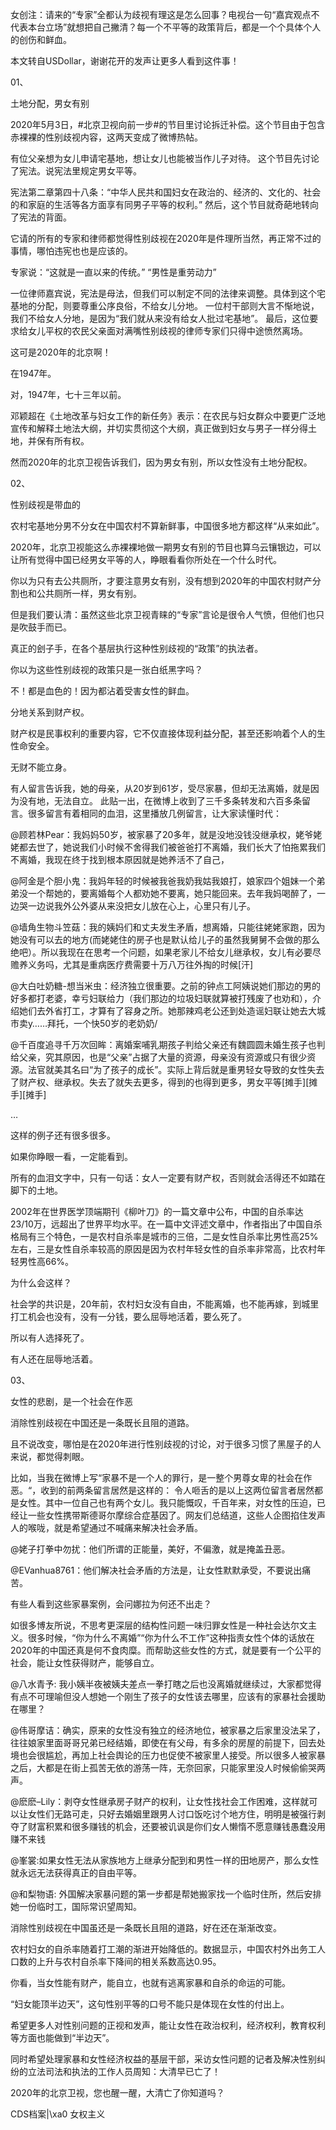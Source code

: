女创注：请来的“专家”全都认为歧视有理这是怎么回事？电视台一句“嘉宾观点不代表本台立场”就想把自己撇清？每一个不平等的政策背后，都是一个个具体个人的创伤和鲜血。

本文转自USDollar，谢谢花开的发声让更多人看到这件事！

01、

土地分配，男女有别

2020年5月3日，#北京卫视向前一步#的节目里讨论拆迁补偿。这个节目由于包含赤裸裸的性别歧视内容，这两天变成了微博热帖。 

有位父亲想为女儿申请宅基地，想让女儿也能被当作儿子对待。 这个节目先讨论了宪法。说宪法里规定男女平等。

宪法第二章第四十八条：“中华人民共和国妇女在政治的、经济的、文化的、社会的和家庭的生活等各方面享有同男子平等的权利。” 然后，这个节目就奇葩地转向了宪法的背面。

它请的所有的专家和律师都觉得性别歧视在2020年是件理所当然，再正常不过的事情，哪怕违宪也也是应该的。

专家说：“这就是一直以来的传统。” “男性是重劳动力”

一位律师嘉宾说，宪法是母法，但我们可以制定不同的法律来调整。具体到这个宅基地的分配，则要尊重公序良俗，不给女儿分地。 一位村干部则大言不惭地说，我们不给女人分地，是因为“我们就从来没有给女人批过宅基地”。 最后，这位要求给女儿平权的农民父亲面对满嘴性别歧视的律师专家们只得中途愤然离场。

这可是2020年的北京啊！

在1947年。

对，1947年，七十三年以前。

邓颖超在《土地改革与妇女工作的新任务》表示：在农民与妇女群众中要更广泛地宣传和解释土地法大纲，并切实贯彻这个大纲，真正做到妇女与男子一样分得土地，并保有所有权。

然而2020年的北京卫视告诉我们，因为男女有别，所以女性没有土地分配权。

02、

性别歧视是带血的

农村宅基地分男不分女在中国农村不算新鲜事，中国很多地方都这样“从来如此”。

2020年，北京卫视能这么赤裸裸地做一期男女有别的节目也算乌云镶银边，可以让所有觉得中国已经男女平等的人，睁眼看看你所处在一个什么时代。

你以为只有去公共厕所，才要注意男女有别，没有想到2020年的中国农村财产分割也和公共厕所一样，男女有别。

但是我们要认清：虽然这些北京卫视青睐的“专家”言论是很令人气愤，但他们也只是吹鼓手而已。

真正的刽子手，在各个基层执行这种性别歧视的“政策”的执法者。

你以为这些性别歧视的政策只是一张白纸黑字吗？

不！都是血色的！因为都沾着受害女性的鲜血。

分地关系到财产权。

财产权是民事权利的重要内容，它不仅直接体现利益分配，甚至还影响着个人的生性命安全。

无财不能立身。

有人留言告诉我，她的母亲，从20岁到61岁，受尽家暴，但却无法离婚，就是因为没有地，无法自立。 此贴一出，在微博上收到了三千多条转发和六百多条留言。很多留言有着相同的血泪，这里播放几例留言，让大家读懂时代：

@顾若林Pear：我妈妈50岁，被家暴了20多年，就是没地没钱没继承权，姥爷姥姥都去世了，她说我们小时候不舍得我们被爸爸打不离婚，我们长大了怕拖累我们不离婚，我现在终于找到根本原因就是她养活不了自己，

@阿金是个胆小鬼：我妈年轻的时候被我爸我奶我姑我娘打，娘家四个姐妹一个弟弟没一个帮她的，要离婚每个人都劝她不要离，她只能回来。去年我妈喝醉了，一边哭一边说我外公外婆从来没把女儿放在心上，心里只有儿子。

@墙角生物斗笠菇：我的姨妈们和丈夫发生矛盾，想离婚，只能往姥姥家跑，因为她没有可以去的地方(而姥姥住的房子也是默认给儿子的虽然我舅舅不会做的那么绝吧）。所以我现在在思考一个问题，如果老家儿不给女儿继承权，女儿有必要尽赡养义务吗，尤其是重病医疗费需要十万八万往外掏的时候[汗]

@大白吐奶糖-想当米虫：经济独立很重要。之前的钟点工阿姨说她们那边的男的好多都打老婆，幸亏妇联给力（我们那边的垃圾妇联就算被打残废了也劝和），介绍她们去外省打工，才算有了容身之所。她那辣鸡老公还到处造谣妇联让她去大城市卖y……拜托，一个快50岁的老奶奶/

@千百度追寻千万次回眸：离婚案哺乳期孩子判给父亲还有魏圆圆未婚生孩子也判给父亲，究其原因，也是“父亲”占据了大量的资源，母亲没有资源或只有很少资源。法官就美其名曰“为了孩子的成长”。实际上背后就是重男轻女导致的女性失去了财产权、继承权。失去了就失去更多，得到的也得到更多，男女平等[摊手][摊手][摊手]

&#8230;

这样的例子还有很多很多。

如果你睁眼一看，一定能看到。

所有的血泪文字中，只有一句话：女人一定要有财产权，否则就会活得还不如踏在脚下的土地。

2002年在世界医学顶端期刊《柳叶刀》的一篇文章中公布，中国的自杀率达23/10万，远超出了世界平均水平。在一篇中文评述文章中，作者指出了中国自杀格局有三个特色，一是农村自杀率是城市的三倍，二是女性自杀率比男性高25%左右，三是女性自杀率较高的原因是因为农村年轻女性的自杀率非常高，比农村年轻男性高66%。

为什么会这样？

社会学的共识是，20年前，农村妇女没有自由，不能离婚，也不能再嫁，到城里打工机会也没有，没有一分钱，要么屈辱地活着，要么死了。

所以有人选择死了。

有人还在屈辱地活着。

03、

女性的悲剧，是一个社会在作恶

消除性别歧视在中国还是一条既长且阻的道路。

且不说改变，哪怕是在2020年进行性别歧视的讨论，对于很多习惯了黑屋子的人来说，都觉得刺眼。

比如，当我在微博上写“家暴不是一个人的罪行，是一整个男尊女卑的社会在作恶。“，收到的前两条留言居然是这样的： 令人咂舌的是以上这两位留言者居然都是女性。其中一位自己也有两个女儿。我只能慨叹，千百年来，对女性的压迫，已经让一些女性携带斯德哥尔摩综合症基因了。网友们总结道，这些人企图掐住发声人的喉咙，就是希望通过不喊痛来解决社会矛盾。

@姥子打拳中勿扰：他们所谓的正能量，美好，不偏激，就是掩盖丑恶。

@EVanhua8761：他们解决社会矛盾的方法是，让女性默默承受，不要说出痛苦。

有些人看到这些家暴案例，会问娜拉为何还不出走？

如很多博友所说，不思考更深层的结构性问题一味归罪女性是一种社会达尔文主义。很多时候，“你为什么不离婚”“你为什么不工作”这种指责女性个体的话放在2020年的中国还真是何不食肉糜。而帮助这些女性的方式，就是要有一个公平的社会，能让女性获得财产，能够自立。

@八水青予: 我小姨半夜被姨夫差点一拳打瞎之后也没离婚就继续过，大家都觉得有点不可理喻但没人想她一个刚生了孩子的女性该去哪里，应该有的家暴社会援助在哪里？

@伟哥摩诘：确实，原来的女性没有独立的经济地位，被家暴之后家里没法呆了，往往娘家里面哥哥兄弟已经结婚，即使在有父母，有多余的房屋的前提下，回去处境也会很尴尬，再加上社会舆论的压力也促使不被家里人接受。所以很多人被家暴之后，大都是在街上孤苦无依的游荡一阵，无奈回家，只能家里没人时候偷偷哭两声。

@麽麽&#8211;Lily：剥夺女性继承房子财产的权利，让女性找社会工作困难，这样就可以让女性们无路可走，只好去婚姻里跟男人讨口饭吃讨个地方住，明明是被强行剥夺了财富积累和很多赚钱的机会，还要被讥讽是你们女人懒惰不愿意赚钱愚蠢没用赚不来钱

@峯裳:如果女性无法从家族地方上继承分配到和男性一样的田地房产，那么女性就永远无法获得真正的自由平等。

@和梨物语: 外国解决家暴问题的第一步都是帮她搬家找一个临时住所，然后安排她一份临时工，国际常识望周知。

消除性别歧视在中国虽还是一条既长且阻的道路，好在还在渐渐改变。

农村妇女的自杀率随着打工潮的渐进开始降低的。数据显示，中国农村外出务工人口数的上升与农村自杀率下降间的相关系数高达0.95。

你看，当女性能有财产，能自立，也就有逃离家暴和自杀的命运的可能。

“妇女能顶半边天”，这句性别平等的口号不能只是体现在女性的付出上。

希望更多人对性别问题的正视和发声，能让女性在政治权利，经济权利，教育权利等方面也能做到“半边天”。

同时希望处理家暴和女性经济权益的基层干部，采访女性问题的记者及解决性别纠纷的立法司法和执法的工作人员周知：大清早已亡了！

2020年的北京卫视，您也醒一醒，大清亡了你知道吗？ 

CDS档案|\xa0 女权主义


